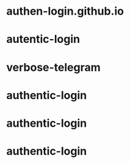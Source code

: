 # authen-login.github.io
# autentic-login
# verbose-telegram
# authentic-login
# authentic-login
# authentic-login
